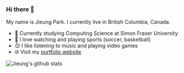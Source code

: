 ### Hi there 👋  
My name is Jieung Park. I currently live in British Columbia, Canada.  
- :school: Currently studying Computing Science at Simon Fraser University  
- :running: I love watching and playing sports (soccer, basketball)  
- :blush: I like listening to music and playing video games  
- :globe_with_meridians: Visit my [portfolio website](https://jieungportfolio.herokuapp.com/mainpage.html)  

![Jieung's github stats](https://github-readme-stats.vercel.app/api?username=parkje0623&show_icons=true&theme=radical&count_private=true)

<!--
**parkje0623/parkje0623** is a ✨ _special_ ✨ repository because its `README.md` (this file) appears on your GitHub profile.

Here are some ideas to get you started:

- 🔭 I’m currently working on ...
- 🌱 I’m currently learning ...
- 👯 I’m looking to collaborate on ...
- 🤔 I’m looking for help with ...
- 💬 Ask me about ...
- 📫 How to reach me: ...
- 😄 Pronouns: ...
- ⚡ Fun fact: ...
-->
